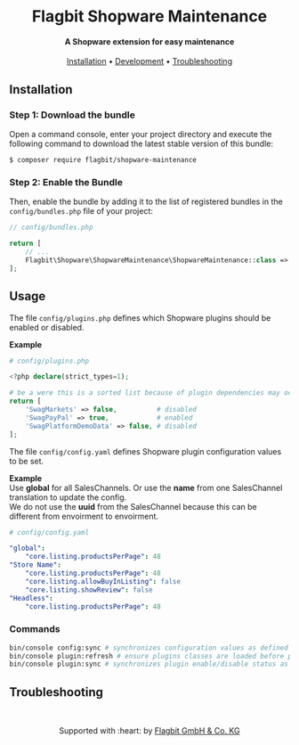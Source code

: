 <h1 align="center">
  Flagbit Shopware Maintenance
  <br>
</h1>

<h4 align="center">A Shopware extension for easy maintenance</h4>

<p align="center">
  <a href="#installation">Installation</a> •
  <a href="#development">Development</a> •
  <a href="#troubleshooting">Troubleshooting</a>
</p>

## Installation

### Step 1: Download the bundle

Open a command console, enter your project directory and execute the
following command to download the latest stable version of this bundle:

```console
$ composer require flagbit/shopware-maintenance
```

### Step 2: Enable the Bundle

Then, enable the bundle by adding it to the list of registered bundles
in the `config/bundles.php` file of your project:

```php
// config/bundles.php

return [
    // ...
    Flagbit\Shopware\ShopwareMaintenance\ShopwareMaintenance::class => ['all' => true],
];
```

## Usage

The file `config/plugins.php` defines which Shopware plugins should be enabled or disabled.

**Example**

```php
# config/plugins.php

<?php declare(strict_types=1);

# be a were this is a sorted list because of plugin dependencies may occur
return [
    'SwagMarkets' => false,          # disabled
    'SwagPayPal' => true,            # enabled
    'SwagPlatformDemoData' => false, # disabled
];

```

The file `config/config.yaml` defines Shopware plugin configuration values to be set.

**Example**  
Use **global** for all SalesChannels. Or use the **name** from one SalesChannel translation to update the config.  
We do not use the **uuid** from the SalesChannel because this can be different from envoirment to envoirment.
```yaml
# config/config.yaml

"global":
    "core.listing.productsPerPage": 48
"Store Name":
    "core.listing.productsPerPage": 48
    "core.listing.allowBuyInListing": false
    "core.listing.showReview": false
"Headless":
    "core.listing.productsPerPage": 48

```

### Commands

```bash
bin/console config:sync # synchronizes configuration values as defined in config/config.yaml
bin/console plugin:refresh # ensure plugins classes are loaded before plugin:sync execution
bin/console plugin:sync # synchronizes plugin enable/disable status as defined in config/plugins.php  
```

## Troubleshooting

<br>

<p align="center">
Supported with :heart: by <a href="https://www.flagbit.de">Flagbit GmbH & Co. KG</a>
</p>
